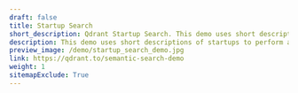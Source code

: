 ```yaml
---
draft: false
title: Startup Search
short_description: Qdrant Startup Search. This demo uses short descriptions of startups to perform a semantic search
description: This demo uses short descriptions of startups to perform a semantic search. Each startup description converted into a vector using a pre-trained SentenceTransformer model and uploaded to the Qdrant vector search engine. Demo service processes text input with the same model and uses its output to query Qdrant for similar vectors. You can turn neural search on and off to compare the result with regular full-text search.
preview_image: /demo/startup_search_demo.jpg
link: https://qdrant.to/semantic-search-demo
weight: 1
sitemapExclude: True
---
```

